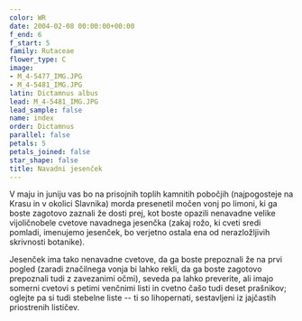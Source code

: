 ```yaml
---
color: WR
date: 2004-02-08 00:00:00+00:00
f_end: 6
f_start: 5
family: Rutaceae
flower_type: C
image:
- M_4-5477_IMG.JPG
- M_4-5481_IMG.JPG
latin: Dictamnus albus
lead: M_4-5481_IMG.JPG
lead_sample: false
name: index
order: Dictamnus
parallel: false
petals: 5
petals_joined: false
star_shape: false
title: Navadni jesenček
---
```

V maju in juniju vas bo na prisojnih toplih kamnitih pobočjih (najpogosteje na Krasu in v okolici Slavnika) morda presenetil močen vonj po limoni, ki ga boste zagotovo zaznali že dosti prej, kot boste opazili nenavadne velike vijoličnobele cvetove navadnega jesenčka (zakaj rožo, ki cveti sredi pomladi, imenujemo jesenček, bo verjetno ostala ena od nerazložljivih skrivnosti botanike).

Jesenček ima tako nenavadne cvetove, da ga boste prepoznali že na prvi pogled (zaradi značilnega vonja bi lahko rekli, da ga boste zagotovo prepoznali tudi z zavezanimi očmi), seveda pa lahko preverite, ali imajo somerni cvetovi s petimi venčnimi listi in cvetno čašo tudi deset prašnikov; oglejte pa si tudi stebelne liste -- ti so lihopernati, sestavljeni iz jajčastih priostrenih lističev.
